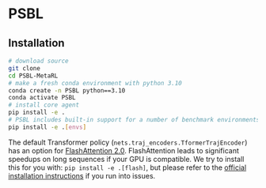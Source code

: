# PSBL 



## Installation 

```bash
# download source
git clone 
cd PSBL-MetaRL
# make a fresh conda environment with python 3.10
conda create -n PSBL python==3.10
conda activate PSBL
# install core agent
pip install -e .
# PSBL includes built-in support for a number of benchmark environments that can be installed with:
pip install -e .[envs]
```
The default Transformer policy (`nets.traj_encoders.TformerTrajEncoder`) has an option for [FlashAttention 2.0](https://github.com/Dao-AILab/flash-attention). FlashAttention leads to significant speedups on long sequences if your GPU is compatible. We try to install this for you with: `pip install -e .[flash]`, but please refer to the [official installation instructions](https://github.com/Dao-AILab/flash-attention) if you run into issues.



